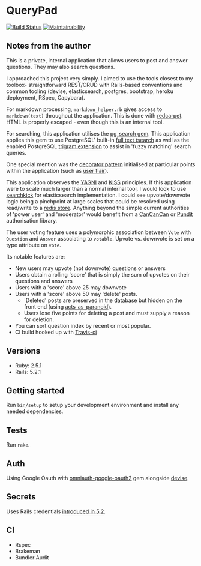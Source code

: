 # QueryPad

[![Build Status](https://travis-ci.com/Schwad/query_pad.svg?token=hzSwAUFrpt6kNMnH6gAx&branch=master)](https://travis-ci.com/Schwad/query_pad)
[![Maintainability](https://api.codeclimate.com/v1/badges/d4197eda5b2dc402411d/maintainability)](https://codeclimate.com/github/Schwad/query_pad/maintainability)

## Notes from the author

This is a private, internal application that allows users to post and answer questions. They may also search questions.

I approached this project very simply. I aimed to use the tools closest to my toolbox- straightforward REST/CRUD with Rails-based conventions and common tooling (devise, elasticsearch, postgres, bootstrap, heroku deployment, RSpec, Capybara).

For markdown processing, `markdown_helper.rb` gives access to `markdown(text)` throughout the application. This is done with [redcarpet](https://github.com/vmg/redcarpet). HTML is properly escaped - even though this is an internal tool.

For searching, this application utilises the [pg_search gem](https://github.com/Casecommons/pg_search). This application applies this gem to use PostgreSQL' built-in [full text tsearch](https://www.postgresql.org/docs/current/static/textsearch-intro.html) as well as the enabled PostgreSQL [trigram extension](https://www.postgresql.org/docs/current/static/pgtrgm.html) to assist in 'fuzzy matching' search queries.

One special mention was the [decorator pattern](https://github.com/drapergem/draper) initialised at particular points within the application (such as [user flair](app/decorators/user_decorator.rb)).

This application observes the [YAGNI](https://ronjeffries.com/xprog/articles/practices/pracnotneed/) and [KISS](http://people.apache.org/~fhanik/kiss.html) principles. If this application were to scale much larger than a normal internal tool, I would look to use [searchkick](https://github.com/ankane/searchkick) for elasticsearch implementation. I could see upvote/downvote logic being a pinchpoint at large scales that could be resolved using read/write to a [redis store](https://github.com/redis/redis-rb). Anything beyond the simple current authorities of 'power user' and 'moderator' would benefit from a [CanCanCan](https://github.com/CanCanCommunity/cancancan) or [Pundit](https://github.com/varvet/pundit) authorisation library.

The user voting feature uses a polymorphic association between `Vote` with `Question` and `Answer` associating to `votable`. Upvote vs. downvote is set on a type attribute on `vote`.

Its notable features are:

- New users may upvote (not downvote) questions or answers
- Users obtain a rolling 'score' that is simply the sum of upvotes on their questions and answers
- Users with a 'score' above 25 may downvote
- Users with a 'score' above 50 may 'delete' posts.
  * 'Deleted' posts are preserved in the database but hidden on the front end (using [acts_as_paranoid](https://github.com/rubysherpas/paranoia)).
  * Users lose five points for deleting a post and must supply a reason for deletion.
- You can sort question index by recent or most popular.
- CI build hooked up with [Travis-ci](https://travis-ci.com/Schwad/query_pad)

## Versions

- Ruby: 2.5.1
- Rails: 5.2.1

## Getting started

Run `bin/setup` to setup your development environment and install any needed dependencies.

## Tests

Run `rake`.

## Auth

Using Google Oauth with [omniauth-google-oauth2](https://github.com/zquestz/omniauth-google-oauth2) gem alongside [devise](https://github.com/plataformatec/devise).

## Secrets

Uses Rails credentials [introduced in 5.2](https://github.com/rails/rails/pull/30067).

## CI

- Rspec
- Brakeman
- Bundler Audit
